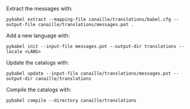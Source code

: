 Extract the messages with:

```
pybabel extract --mapping-file canaille/translations/babel.cfg --output-file canaille/translations/messages.pot .
```

Add a new language with:

```
pybabel init --input-file messages.pot --output-dir translations --locale <LANG>
```

Update the catalogs with:

```
pybabel update --input-file canaille/translations/messages.pot --output-dir canaille/translations
```

Compile the catalogs with:

```
pybabel compile --directory canaille/translations
```
